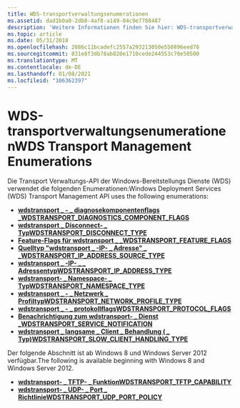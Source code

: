 ```yaml
---
title: WDS-transportverwaltungsenumerationen
ms.assetid: dad1b0a0-2db8-4af8-a149-04c9e7788487
description: 'Weitere Informationen finden Sie hier: WDS-transportverwaltungsenumerationen'
ms.topic: article
ms.date: 05/31/2018
ms.openlocfilehash: 2086c11bcadefc2557a293213050e550896eed76
ms.sourcegitcommit: 831e8f3db78ab820e1710cede244553c70e50500
ms.translationtype: MT
ms.contentlocale: de-DE
ms.lasthandoff: 01/08/2021
ms.locfileid: "106362397"
---
```

# <a name="wds-transport-management-enumerations"></a><span data-ttu-id="5c00f-103">WDS-transportverwaltungsenumerationen</span><span class="sxs-lookup"><span data-stu-id="5c00f-103">WDS Transport Management Enumerations</span></span>

<span data-ttu-id="5c00f-104">Die Transport Verwaltungs-API der Windows-Bereitstellungs Dienste (WDS) verwendet die folgenden Enumerationen:</span><span class="sxs-lookup"><span data-stu-id="5c00f-104">Windows Deployment Services (WDS) Transport Management API uses the following enumerations:</span></span>

-   [<span data-ttu-id="5c00f-105">**wdstransport \_ - \_ diagnosekomponentenflags \_**</span><span class="sxs-lookup"><span data-stu-id="5c00f-105">**WDSTRANSPORT\_DIAGNOSTICS\_COMPONENT\_FLAGS**</span></span>](/windows/win32/api/wdstptmgmt/ne-wdstptmgmt-wdstransport_diagnostics_component_flags)
-   [<span data-ttu-id="5c00f-106">**wdstransport \_ Disconnect- \_ Typ**</span><span class="sxs-lookup"><span data-stu-id="5c00f-106">**WDSTRANSPORT\_DISCONNECT\_TYPE**</span></span>](/windows/win32/api/wdstptmgmt/ne-wdstptmgmt-wdstransport_disconnect_type)
-   [<span data-ttu-id="5c00f-107">**Feature-Flags für wdstransport \_ \_**</span><span class="sxs-lookup"><span data-stu-id="5c00f-107">**WDSTRANSPORT\_FEATURE\_FLAGS**</span></span>](/windows/win32/api/wdstptmgmt/ne-wdstptmgmt-wdstransport_feature_flags)
-   [<span data-ttu-id="5c00f-108">**Quelltyp "wdstransport \_ -IP- \_ Adresse" \_ \_**</span><span class="sxs-lookup"><span data-stu-id="5c00f-108">**WDSTRANSPORT\_IP\_ADDRESS\_SOURCE\_TYPE**</span></span>](/windows/win32/api/wdstptmgmt/ne-wdstptmgmt-wdstransport_ip_address_source_type)
-   [<span data-ttu-id="5c00f-109">**wdstransport \_ -IP- \_ \_ Adressentyp**</span><span class="sxs-lookup"><span data-stu-id="5c00f-109">**WDSTRANSPORT\_IP\_ADDRESS\_TYPE**</span></span>](/windows/win32/api/wdstptmgmt/ne-wdstptmgmt-wdstransport_ip_address_type)
-   [<span data-ttu-id="5c00f-110">**wdstransport- \_ Namespace- \_ Typ**</span><span class="sxs-lookup"><span data-stu-id="5c00f-110">**WDSTRANSPORT\_NAMESPACE\_TYPE**</span></span>](/windows/win32/api/wdstptmgmt/ne-wdstptmgmt-wdstransport_namespace_type)
-   [<span data-ttu-id="5c00f-111">**wdstransport \_ - \_ Netzwerk \_ Profiltyp**</span><span class="sxs-lookup"><span data-stu-id="5c00f-111">**WDSTRANSPORT\_NETWORK\_PROFILE\_TYPE**</span></span>](/windows/win32/api/wdstptmgmt/ne-wdstptmgmt-wdstransport_network_profile_type)
-   [<span data-ttu-id="5c00f-112">**wdstransport \_ - \_ protokollflags**</span><span class="sxs-lookup"><span data-stu-id="5c00f-112">**WDSTRANSPORT\_PROTOCOL\_FLAGS**</span></span>](/windows/win32/api/wdstptmgmt/ne-wdstptmgmt-wdstransport_protocol_flags)
-   [<span data-ttu-id="5c00f-113">**Benachrichtigung zum wdstransport- \_ Dienst \_**</span><span class="sxs-lookup"><span data-stu-id="5c00f-113">**WDSTRANSPORT\_SERVICE\_NOTIFICATION**</span></span>](/windows/win32/api/wdstptmgmt/ne-wdstptmgmt-wdstransport_service_notification)
-   [<span data-ttu-id="5c00f-114">**wdstransport \_ langsame \_ Client \_ Behandlung ( \_ Typ)**</span><span class="sxs-lookup"><span data-stu-id="5c00f-114">**WDSTRANSPORT\_SLOW\_CLIENT\_HANDLING\_TYPE**</span></span>](/windows/win32/api/wdstptmgmt/ne-wdstptmgmt-wdstransport_slow_client_handling_type)

<span data-ttu-id="5c00f-115">Der folgende Abschnitt ist ab Windows 8 und Windows Server 2012 verfügbar.</span><span class="sxs-lookup"><span data-stu-id="5c00f-115">The following is available beginning with Windows 8 and Windows Server 2012.</span></span>

-   [<span data-ttu-id="5c00f-116">**wdstransport- \_ TFTP- \_ Funktion**</span><span class="sxs-lookup"><span data-stu-id="5c00f-116">**WDSTRANSPORT\_TFTP\_CAPABILITY**</span></span>](/windows/win32/api/wdstptmgmt/ne-wdstptmgmt-wdstransport_tftp_capability)
-   [<span data-ttu-id="5c00f-117">**wdstransport- \_ UDP- \_ Port \_ Richtlinie**</span><span class="sxs-lookup"><span data-stu-id="5c00f-117">**WDSTRANSPORT\_UDP\_PORT\_POLICY**</span></span>](/windows/win32/api/wdstptmgmt/ne-wdstptmgmt-wdstransport_udp_port_policy)

 

 




